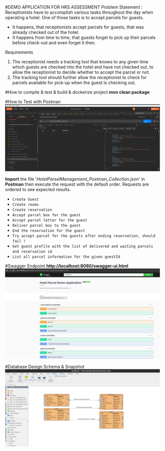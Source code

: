 #DEMO APPLICATION FOR HRS ASSESSMENT
Problem Statement : Receptionists have to accomplish various tasks throughout the day when operating a hotel. One of those tasks is to accept parcels for guests.

* It happens, that receptionists accept parcels for guests, that was already checked out of the hotel.
* It happens from time to time, that guests forget to pick up their parcels before check-out and even forget it then.

Requirements

1. The receptionist needs a tracking tool that knows to any given time which guests are checked into the hotel and have not checked out, to allow the receptionist to decide whether to accept the parcel or not.
2. The tracking tool should further allow the receptionist to check for parcels available for pick-up when the guest is checking out.


#How to compile & test & build & dockerize project
**mvn clean package**


#How to Test with Postman
![Swagger](Postman-Screenshot.jpeg)

**Import** the file '_HotelParselManagement_Postman_Collection.json_' in **Postman** then
execute the request with the default order. Requests are ordered to see expected results.
 - `Create Guest`
 - `Create rooms`
 - `Create reservation`
 - `Accept parcel box for the guest`
 - `Accept parcel letter for the guest`
 - `Deliver parcel box to the guest`
 - `End the reservation for the guest`
 - `Try accept parcel for the guests after ending reservation, should fail !`
 - `Get guest profile with the list of delivered and waiting parcels and reservation id`
 - `List all parcel information for the given guestId`

#Swagger Endpoint
**http://localhost:8080/swagger-ui.html**
![Swagger](Swagger-Snapshot.jpeg)

#Database Design Schema & Snapshot
![Database Design](hrs-hotel-parsel-demo-db-snapshot.jpeg)
